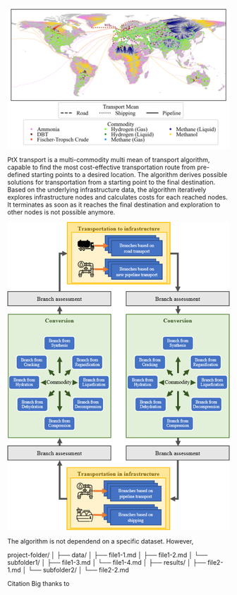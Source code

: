 ![](images/routes.png)

PtX transport is a multi-commodity multi mean of transport algorithm, capable to find the most cost-effective transportation route from pre-defined starting points to a desired location. The algorithm derives possible solutions for transportation from a starting point to the final destination. Based on the underlying infrastructure data, the algorithm iteratively explores infrastructure nodes and calculates costs for each reached nodes. It terminates as soon as it reaches the final destination and exploration to other nodes is not possible anymore.

![Graphical abstract of the approach](images/graphical_abstract.png)

The algorithm is not dependend on a specific dataset. However, 

project-folder/
│
├── data/
│   ├── file1-1.md
│   ├── file1-2.md
│   └── subfolder1/
│       ├── file1-3.md
│       └── file1-4.md
│
├── results/
│   ├── file2-1.md
│   └── subfolder2/
│       └── file2-2.md


Citation
Big thanks to
